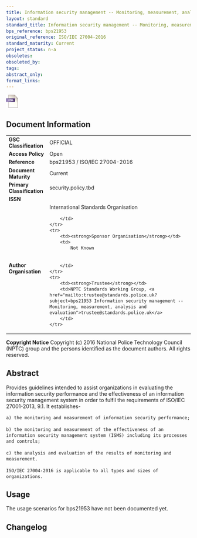 ```yaml
---
title: Information security management -- Monitoring, measurement, analysis and evaluation
layout: standard
standard_title: Information security management -- Monitoring, measurement, analysis and evaluation
bps_reference: bps21953
original_reference: ISO/IEC 27004-2016
standard_maturity: Current
project_status: n-a
obsoletes: 
obsoleted_by: 
tags: 
abstract_only:
format_links:
---
```







<a target="_blank" href="../library/bps21953/bps21953.html">
    <img src="../images/html@0.5x.png" alt="html link" title="html link" style="max-height:35px;">
</a>




## Document Information

<table>
    <tr>
        <td><strong>GSC Classification</strong></td>
        <td>OFFICIAL</td>
    </tr>
    <tr>
        <td><strong>Access Policy</strong></td>
        <td>Open</td>
    </tr>
    <tr>
        <td><strong>Reference </strong></td>
        <td>bps21953  / ISO/IEC 27004-2016 </td>
    </tr>
    <tr>
        <td><strong>Document Maturity</strong></td>
        <td>Current</td>
    </tr>
    <tr>
        <td><strong>Primary Classification</strong></td>
        <td>security.policy.tbd</td>
    </tr>
    <tr>
        <td><strong>ISSN</strong></td>
        <td></td>
    </tr>
    <tr>
        <td><strong>Author Organisation</strong></td>
        <td>
            International Standards Organisation
            
            
        </td>
    </tr>
    <tr>
        <td><strong>Sponsor Organisation</strong></td>
        <td>
            Not Known
            
            
        </td>
    </tr>
    <tr>
        <td><strong>Trustee</strong></td>
        <td>NPTC Standards Working Group, <a href="mailto:trustee@standards.police.uk?subject=bps21953 Information security management -- Monitoring, measurement, analysis and evaluation">trustee@standards.police.uk</a>
        </td>
    </tr>
</table>

**Copyright Notice**
Copyright (c) 2016 National Police Technology Council (NPTC) group and the persons identified as the document authors. All rights reserved.</p>
## Abstract
      
Provides guidelines intended to assist organizations in evaluating the information security performance and the effectiveness of an information security management system in order to fulfil the requirements of ISO/IEC 27001-2013, 9.1. It establishes-
    
    a) the monitoring and measurement of information security performance;
    
    b) the monitoring and measurement of the effectiveness of an information security management system (ISMS) including its processes and controls;
    
    c) the analysis and evaluation of the results of monitoring and measurement.
    
    ISO/IEC 27004-2016 is applicable to all types and sizes of organizations.
        
## Usage
The usage scenarios for bps21953 have not been documented yet.

## Changelog

